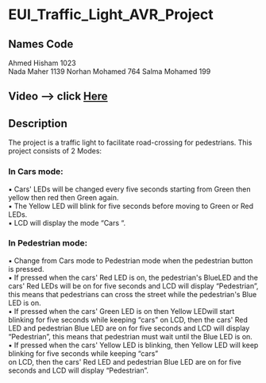 # EUI_Traffic_Light_AVR_Project

## Names            Code
Ahmed Hisham      1023  
Nada Maher        1139
Norhan Mohamed    764
Salma Mohamed     199

## Video --> click [Here](https://youtu.be/CR2onydPVTU)  

## Description
The project is a traffic light to facilitate road-crossing for pedestrians. This project consists of 2 Modes:  

### In Cars mode:
▪ Cars' LEDs will be changed every five seconds starting from Green then yellow then red then Green again.    
▪ The Yellow LED will blink for five seconds before moving to Green or Red LEDs.  
▪ LCD will display the mode “Cars “.  

### In Pedestrian mode:
▪ Change from Cars mode to Pedestrian mode when the pedestrian button is pressed.     
▪ If pressed when the cars' Red LED is on, the pedestrian's BlueLED and the cars' Red LEDs will be on for five seconds and LCD will display “Pedestrian”, this   means that pedestrians can 
cross the street while the pedestrian's Blue LED is on.  
▪ If pressed when the cars' Green LED is on then Yellow LEDwill start blinking for five seconds while keeping “cars” on LCD, then the cars' Red LED and pedestrian   Blue LED are on 
for five seconds and LCD will display “Pedestrian”, this means that pedestrian must wait until the Blue LED is on.  
▪ If pressed when the cars' Yellow LED is blinking, then Yellow LED will keep blinking for five seconds while keeping “cars”     
on LCD, then the cars' Red LED and pedestrian Blue LED are on for five seconds and LCD will display “Pedestrian”.  
 
